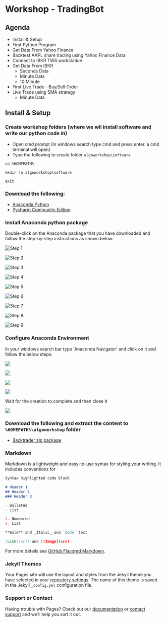 # Workshop - TradingBot


## Agenda

* Install & Setup
* First Python Program
* Get Data From Yahoo Finance
* Backtest AAPL share trading using Yahoo Finance Data
* Connect to IBKR TWS workstation
* Get Data From IBKR
  * Seconds Data
  * Minute Data
  * 10 Minute
* First Live Trade - Buy/Sell Order
* Live Trade using SMA strategy
  * Minute Data



## Install & Setup

### Create workshop folders (where we wil install software and write our python code in)
* Open cmd prompt (In windows search type cmd and press enter. a cmd terminal will open)
* Type the following to create folder `algoworkshop\software`

```
cd %HOMEPATH%

mkdir \a algoworkshop\software

exit
```

### Download the following:

* [Anaconda Python](https://repo.anaconda.com/archive/Anaconda3-2021.05-Windows-x86_64.exe)
* [Pycharm Community Edition](https://www.jetbrains.com/pycharm/download/download-thanks.html?platform=windows&code=PCC)


### Install Anaconda python package

Double-click on the Anaconda package that you have downloaded and follow the step-by-step instructions as shown below:

![Step 1](https://ddtrades.github.io/autotrade/img/a-1.jpg)

![Step 2](https://ddtrades.github.io/autotrade/img/a-2.jpg)

![Step 3](https://ddtrades.github.io/autotrade/img/a-3.jpg)

![Step 4](https://ddtrades.github.io/autotrade/img/a-4.jpg)

![Step 5](https://ddtrades.github.io/autotrade/img/a-5.jpg)

![Step 6](https://ddtrades.github.io/autotrade/img/a-6.jpg)

![Step 7](https://ddtrades.github.io/autotrade/img/a-7.jpg)

![Step 8](https://ddtrades.github.io/autotrade/img/a-8.jpg)

![Step 9](https://ddtrades.github.io/autotrade/img/a-9.jpg)

### Configure Anaconda Environment

In your windows search bar type 'Anaconda Navigator' and click on it and follow the below steps:

![](https://ddtrades.github.io/autotrade/img/an-1.jpg)

![](https://ddtrades.github.io/autotrade/img/an-2.jpg)

![](https://ddtrades.github.io/autotrade/img/an-3.jpg)

![](https://ddtrades.github.io/autotrade/img/an-4.jpg)

Wait for the creation to complete and then close it

![](https://ddtrades.github.io/autotrade/img/an-5.jpg)






### Download the following and extract the content to `%HOMEPATH%\algoworkshop` folder
* [Backtrader zip package](https://ddtrades.github.io/autotrade/backtrader.zip)





### Markdown

Markdown is a lightweight and easy-to-use syntax for styling your writing. It includes conventions for

```markdown
Syntax highlighted code block

# Header 1
## Header 2
### Header 3

- Bulleted
- List

1. Numbered
2. List

**Bold** and _Italic_ and `Code` text

[Link](url) and ![Image](src)
```

For more details see [GitHub Flavored Markdown](https://guides.github.com/features/mastering-markdown/).

### Jekyll Themes

Your Pages site will use the layout and styles from the Jekyll theme you have selected in your [repository settings](https://github.com/ddtrades/autotrade/settings/pages). The name of this theme is saved in the Jekyll `_config.yml` configuration file.

### Support or Contact

Having trouble with Pages? Check out our [documentation](https://docs.github.com/categories/github-pages-basics/) or [contact support](https://support.github.com/contact) and we’ll help you sort it out.
